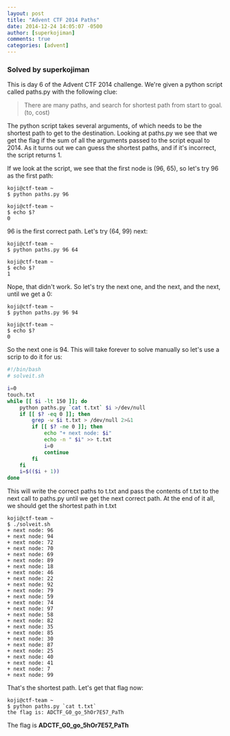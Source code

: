 ```yaml
---
layout: post
title: "Advent CTF 2014 Paths"
date: 2014-12-24 14:05:07 -0500
author: [superkojiman]
comments: true
categories: [advent]
---
```


### Solved by superkojiman

This is day 6 of the Advent CTF 2014 challenge. We're given a python script called paths.py with the following clue: 

> There are many paths, and search for shortest path from start to goal.
> (to, cost)

The python script takes several arguments, of which needs to be the shortest path to get to the destination. Looking at paths.py we see that we get the flag if the sum of all the arguments passed to the script equal to 2014. As it turns out we can guess the shortest paths, and if it's incorrect, the script returns 1. 

If we look at the script, we see that the first node is (96, 65), so let's try 96 as the first path: 

```
koji@ctf-team ~
$ python paths.py 96

koji@ctf-team ~
$ echo $?
0
```

96 is the first correct path. Let's try (64, 99) next:

```
koji@ctf-team ~
$ python paths.py 96 64

koji@ctf-team ~
$ echo $?
1
```

Nope, that didn't work. So let's try the next one, and the next, and the next, until we get a 0: 

```
koji@ctf-team ~
$ python paths.py 96 94

koji@ctf-team ~
$ echo $?
0
```

So the next one is 94. This will take forever to solve manually so let's use a scrip to do it for us: 


```bash
#!/bin/bash
# solveit.sh

i=0
touch.txt
while [[ $i -lt 150 ]]; do
    python paths.py `cat t.txt` $i >/dev/null
    if [[ $? -eq 0 ]]; then
        grep -w $i t.txt > /dev/null 2>&1
        if [[ $? -ne 0 ]]; then
            echo "+ next node: $i"
            echo -n " $i" >> t.txt
            i=0
            continue
        fi
    fi
    i=$(($i + 1))
done
```

This will write the correct paths to t.txt and pass the contents of t.txt to the next call to paths.py until we get the next correct path. At the end of it all, we should get the shortest path in t.txt

```
koji@ctf-team ~
$ ./solveit.sh 
+ next node: 96
+ next node: 94
+ next node: 72
+ next node: 70
+ next node: 69
+ next node: 89
+ next node: 18
+ next node: 46
+ next node: 22
+ next node: 92
+ next node: 79
+ next node: 59
+ next node: 74
+ next node: 97
+ next node: 58
+ next node: 82
+ next node: 35
+ next node: 85
+ next node: 30
+ next node: 87
+ next node: 25
+ next node: 40
+ next node: 41
+ next node: 7
+ next node: 99
```

That's the shortest path. Let's get that flag now:

```
koji@ctf-team ~
$ python paths.py `cat t.txt`
the flag is: ADCTF_G0_go_5hOr7E57_PaTh
```

The flag is **ADCTF_G0_go_5hOr7E57_PaTh**
